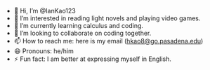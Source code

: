 - 👋 Hi, I’m @IanKao123
- 👀 I’m interested in reading light novels and playing video games.
- 🌱 I’m currently learning calculus and coding.
- 💞️ I’m looking to collaborate on coding together.
- 📫 How to reach me: here is my email (hkao8@go.pasadena.edu)
- 😄 Pronouns: he/him
- ⚡ Fun fact: I am better at expressing myself in English.

<!---
IanKao123/IanKao123 is a ✨ special ✨ repository because its `README.md` (this file) appears on your GitHub profile.
You can click the Preview link to take a look at your changes.
--->
